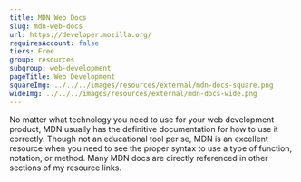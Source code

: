 ```yaml
---
title: MDN Web Docs
slug: mdn-web-docs
url: https://developer.mozilla.org/
requiresAccount: false
tiers: Free
group: resources
subgroup: web-development
pageTitle: Web Development
squareImg: ../../../images/resources/external/mdn-docs-square.png
wideImg: ../../../images/resources/external/mdn-docs-wide.png
---
```


No matter what technology you need to use for your web development product, MDN usually has the definitive documentation for how to use it correctly.  Though not an educational tool per se, MDN is an excellent resource when you need to see the proper syntax to use a type of function, notation, or method.  Many MDN docs are directly referenced in other sections of my resource links.